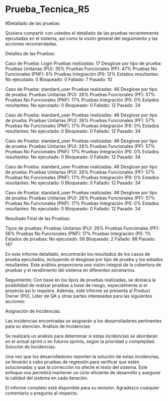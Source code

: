# Prueba_Tecnica_R5

#Detallado de las pruebas

Quisiera compartir con ustedes el detallado de las pruebas recientemente ejecutadas en el sistema, así como la visión general del seguimiento y las acciones recomendadas.

Detalles de las Pruebas:

Caso de Prueba: Login
Pruebas realizadas: 17
Desglose por tipo de prueba:
Pruebas Unitarias (PU): 35%
Pruebas Funcionales (PF): 47%
Pruebas No Funcionales (PNF): 6%
Pruebas Integración (PI): 12%
Estados resultantes:
No ejecutado: 0
Bloqueado: 0
Fallado: 7
Pasado: 10

Caso de Prueba: standard_user
Pruebas realizadas: 46
Desglose por tipo de prueba:
Pruebas Unitarias (PU): 26%
Pruebas Funcionales (PF): 57%
Pruebas No Funcionales (PNF): 17%
Pruebas Integración (PI): 0%
Estados resultantes:
No ejecutado: 0
Bloqueado: 0
Fallado: 12
Pasado: 34

Caso de Prueba: standard_user
Pruebas realizadas: 46
Desglose por tipo de prueba:
Pruebas Unitarias (PU): 26%
Pruebas Funcionales (PF): 57%
Pruebas No Funcionales (PNF): 17%
Pruebas Integración (PI): 0%
Estados resultantes:
No ejecutado: 0
Bloqueado: 0
Fallado: 12
Pasado: 34

Caso de Prueba: standard_user
Pruebas realizadas: 46
Desglose por tipo de prueba:
Pruebas Unitarias (PU): 26%
Pruebas Funcionales (PF): 57%
Pruebas No Funcionales (PNF): 17%
Pruebas Integración (PI): 0%
Estados resultantes:
No ejecutado: 0
Bloqueado: 0
Fallado: 12
Pasado: 34

Caso de Prueba: standard_user
Pruebas realizadas: 46
Desglose por tipo de prueba:
Pruebas Unitarias (PU): 26%
Pruebas Funcionales (PF): 57%
Pruebas No Funcionales (PNF): 17%
Pruebas Integración (PI): 0%
Estados resultantes:
No ejecutado: 0
Bloqueado: 0
Fallado: 12
Pasado: 34

Caso de Prueba: standard_user
Pruebas realizadas: 46
Desglose por tipo de prueba:
Pruebas Unitarias (PU): 26%
Pruebas Funcionales (PF): 57%
Pruebas No Funcionales (PNF): 17%
Pruebas Integración (PI): 0%
Estados resultantes:
No ejecutado: 0
Bloqueado: 0
Fallado: 12
Pasado: 34

Resultado Final de las Pruebas:

Tipos de pruebas:
Pruebas Unitarias (PU): 26%
Pruebas Funcionales (PF): 56%
Pruebas No Funcionales (PNF): 17%
Pruebas Integración (PI): 1%
Estados de pruebas:
No ejecutado: 58
Bloqueado: 2
Fallado: 88
Pasado: 147

En este informe detallado, encontrarán los resultados de los casos de prueba ejecutados, incluyendo el desglose por tipo de prueba y los estados resultantes. Este análisis proporciona una visión integral de la cobertura de pruebas y el rendimiento del sistema en diferentes escenarios.

Seguimiento:
Con base en los tipos de pruebas realizadas, se destaca la posibilidad de realizar pruebas a base de riesgo, especialmente si el proyecto así lo requiere. Además, este informe se presenta al Product Owner (PO), Líder de QA y otras partes interesadas para las siguientes acciones:

Asignación de Incidencias:

Las incidencias encontradas se asignarán a los desarrolladores pertinentes para su atención.
Análisis de Incidencias:

Se realizará un análisis para determinar si estas incidencias se abordarán en el actual sprint o en futuros sprints, según la prioridad y complejidad.
Solución de Incidencias:

Una vez que los desarrolladores reporten la solución de estas incidencias, se llevarán a cabo pruebas de regresión para verificar que estén solucionadas y que la corrección no afecte el resto del sistema.
Este enfoque nos permitirá mantener un ciclo eficiente de desarrollo y asegurar la calidad del sistema en cada iteración.

El informe completo está disponible para su revisión. Agradezco cualquier comentario o pregunta al respecto.
